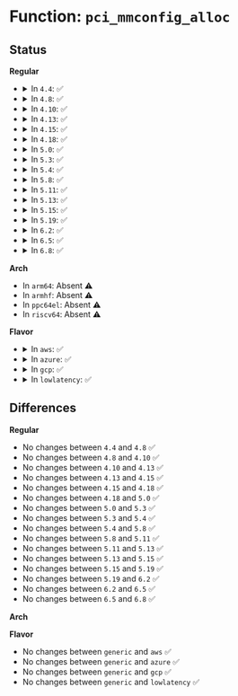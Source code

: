 # Function: <code>pci_mmconfig_alloc</code>

## Status
<b>Regular</b>
<ul>
<li>
<details>
<summary>In <code>4.4</code>: ✅</summary>

```c
struct pci_mmcfg_region *pci_mmconfig_alloc(int segment, int start, int end, u64 addr);
```

**Collision:** Unique Static

**Inline:** No

**Transformation:** False

**Instances:**

```
In arch/x86/pci/mmconfig-shared.c (ffffffff816f7010)
Location: arch/x86/pci/mmconfig-shared.c:67
Inline: False
Direct callers:
  - arch/x86/pci/mmconfig-shared.c:pci_mmconfig_add
  - arch/x86/pci/mmconfig-shared.c:pci_mmconfig_insert
```
**Symbols:**

```
ffffffff816f7010-ffffffff816f70dd: pci_mmconfig_alloc (STB_LOCAL)
```
</details>
</li>
<li>
<details>
<summary>In <code>4.8</code>: ✅</summary>

```c
struct pci_mmcfg_region *pci_mmconfig_alloc(int segment, int start, int end, u64 addr);
```

**Collision:** Unique Static

**Inline:** No

**Transformation:** False

**Instances:**

```
In arch/x86/pci/mmconfig-shared.c (ffffffff8175bca0)
Location: arch/x86/pci/mmconfig-shared.c:67
Inline: False
Direct callers:
  - arch/x86/pci/mmconfig-shared.c:pci_mmconfig_insert
  - arch/x86/pci/mmconfig-shared.c:pci_mmconfig_add
```
**Symbols:**

```
ffffffff8175bca0-ffffffff8175bd6d: pci_mmconfig_alloc (STB_LOCAL)
```
</details>
</li>
<li>
<details>
<summary>In <code>4.10</code>: ✅</summary>

```c
struct pci_mmcfg_region *pci_mmconfig_alloc(int segment, int start, int end, u64 addr);
```

**Collision:** Unique Static

**Inline:** No

**Transformation:** False

**Instances:**

```
In arch/x86/pci/mmconfig-shared.c (ffffffff81788210)
Location: arch/x86/pci/mmconfig-shared.c:67
Inline: False
Direct callers:
  - arch/x86/pci/mmconfig-shared.c:pci_mmconfig_insert
  - arch/x86/pci/mmconfig-shared.c:pci_mmconfig_add
```
**Symbols:**

```
ffffffff81788210-ffffffff817882dd: pci_mmconfig_alloc (STB_LOCAL)
```
</details>
</li>
<li>
<details>
<summary>In <code>4.13</code>: ✅</summary>

```c
struct pci_mmcfg_region *pci_mmconfig_alloc(int segment, int start, int end, u64 addr);
```

**Collision:** Unique Static

**Inline:** No

**Transformation:** False

**Instances:**

```
In arch/x86/pci/mmconfig-shared.c (ffffffff817a7310)
Location: arch/x86/pci/mmconfig-shared.c:67
Inline: False
Direct callers:
  - arch/x86/pci/mmconfig-shared.c:pci_mmconfig_insert
  - arch/x86/pci/mmconfig-shared.c:pci_mmconfig_add
```
**Symbols:**

```
ffffffff817a7310-ffffffff817a73d3: pci_mmconfig_alloc (STB_LOCAL)
```
</details>
</li>
<li>
<details>
<summary>In <code>4.15</code>: ✅</summary>

```c
struct pci_mmcfg_region *pci_mmconfig_alloc(int segment, int start, int end, u64 addr);
```

**Collision:** Unique Static

**Inline:** No

**Transformation:** False

**Instances:**

```
In arch/x86/pci/mmconfig-shared.c (ffffffff8181e570)
Location: arch/x86/pci/mmconfig-shared.c:68
Inline: False
Direct callers:
  - arch/x86/pci/mmconfig-shared.c:pci_mmconfig_insert
  - arch/x86/pci/mmconfig-shared.c:pci_mmconfig_add
```
**Symbols:**

```
ffffffff8181e570-ffffffff8181e633: pci_mmconfig_alloc (STB_LOCAL)
```
</details>
</li>
<li>
<details>
<summary>In <code>4.18</code>: ✅</summary>

```c
struct pci_mmcfg_region *pci_mmconfig_alloc(int segment, int start, int end, u64 addr);
```

**Collision:** Unique Static

**Inline:** No

**Transformation:** False

**Instances:**

```
In arch/x86/pci/mmconfig-shared.c (ffffffff818687d0)
Location: arch/x86/pci/mmconfig-shared.c:68
Inline: False
Direct callers:
  - arch/x86/pci/mmconfig-shared.c:pci_mmconfig_insert
  - arch/x86/pci/mmconfig-shared.c:pci_mmconfig_add
```
**Symbols:**

```
ffffffff818687d0-ffffffff81868885: pci_mmconfig_alloc (STB_LOCAL)
```
</details>
</li>
<li>
<details>
<summary>In <code>5.0</code>: ✅</summary>

```c
struct pci_mmcfg_region *pci_mmconfig_alloc(int segment, int start, int end, u64 addr);
```

**Collision:** Unique Static

**Inline:** No

**Transformation:** False

**Instances:**

```
In arch/x86/pci/mmconfig-shared.c (ffffffff81888720)
Location: arch/x86/pci/mmconfig-shared.c:68
Inline: False
Direct callers:
  - arch/x86/pci/mmconfig-shared.c:pci_mmconfig_insert
  - arch/x86/pci/mmconfig-shared.c:pci_mmconfig_add
```
**Symbols:**

```
ffffffff81888720-ffffffff818887d5: pci_mmconfig_alloc (STB_LOCAL)
```
</details>
</li>
<li>
<details>
<summary>In <code>5.3</code>: ✅</summary>

```c
struct pci_mmcfg_region *pci_mmconfig_alloc(int segment, int start, int end, u64 addr);
```

**Collision:** Unique Static

**Inline:** No

**Transformation:** False

**Instances:**

```
In arch/x86/pci/mmconfig-shared.c (ffffffff818d3050)
Location: arch/x86/pci/mmconfig-shared.c:68
Inline: False
Direct callers:
  - arch/x86/pci/mmconfig-shared.c:pci_mmconfig_insert
  - arch/x86/pci/mmconfig-shared.c:pci_mmconfig_add
```
**Symbols:**

```
ffffffff818d3050-ffffffff818d310b: pci_mmconfig_alloc (STB_LOCAL)
```
</details>
</li>
<li>
<details>
<summary>In <code>5.4</code>: ✅</summary>

```c
struct pci_mmcfg_region *pci_mmconfig_alloc(int segment, int start, int end, u64 addr);
```

**Collision:** Unique Static

**Inline:** No

**Transformation:** False

**Instances:**

```
In arch/x86/pci/mmconfig-shared.c (ffffffff819053d0)
Location: arch/x86/pci/mmconfig-shared.c:69
Inline: False
Direct callers:
  - arch/x86/pci/mmconfig-shared.c:pci_mmconfig_insert
  - arch/x86/pci/mmconfig-shared.c:pci_mmconfig_add
```
**Symbols:**

```
ffffffff819053d0-ffffffff8190548b: pci_mmconfig_alloc (STB_LOCAL)
```
</details>
</li>
<li>
<details>
<summary>In <code>5.8</code>: ✅</summary>

```c
struct pci_mmcfg_region *pci_mmconfig_alloc(int segment, int start, int end, u64 addr);
```

**Collision:** Unique Static

**Inline:** No

**Transformation:** False

**Instances:**

```
In arch/x86/pci/mmconfig-shared.c (ffffffff81bb5ac0)
Location: arch/x86/pci/mmconfig-shared.c:69
Inline: False
Direct callers:
  - arch/x86/pci/mmconfig-shared.c:pci_mmconfig_insert
  - arch/x86/pci/mmconfig-shared.c:pci_mmconfig_add
```
**Symbols:**

```
ffffffff81bb5ac0-ffffffff81bb5b7b: pci_mmconfig_alloc (STB_LOCAL)
```
</details>
</li>
<li>
<details>
<summary>In <code>5.11</code>: ✅</summary>

```c
struct pci_mmcfg_region *pci_mmconfig_alloc(int segment, int start, int end, u64 addr);
```

**Collision:** Unique Static

**Inline:** No

**Transformation:** False

**Instances:**

```
In arch/x86/pci/mmconfig-shared.c (ffffffff81bcac70)
Location: arch/x86/pci/mmconfig-shared.c:69
Inline: False
Direct callers:
  - arch/x86/pci/mmconfig-shared.c:pci_mmconfig_insert
  - arch/x86/pci/mmconfig-shared.c:pci_mmconfig_add
```
**Symbols:**

```
ffffffff81bcac70-ffffffff81bcad2b: pci_mmconfig_alloc (STB_LOCAL)
```
</details>
</li>
<li>
<details>
<summary>In <code>5.13</code>: ✅</summary>

```c
struct pci_mmcfg_region *pci_mmconfig_alloc(int segment, int start, int end, u64 addr);
```

**Collision:** Unique Static

**Inline:** No

**Transformation:** False

**Instances:**

```
In arch/x86/pci/mmconfig-shared.c (ffffffff81bbe5b0)
Location: arch/x86/pci/mmconfig-shared.c:69
Inline: False
Direct callers:
  - arch/x86/pci/mmconfig-shared.c:pci_mmconfig_insert
  - arch/x86/pci/mmconfig-shared.c:pci_mmconfig_add
```
**Symbols:**

```
ffffffff81bbe5b0-ffffffff81bbe66b: pci_mmconfig_alloc (STB_LOCAL)
```
</details>
</li>
<li>
<details>
<summary>In <code>5.15</code>: ✅</summary>

```c
struct pci_mmcfg_region *pci_mmconfig_alloc(int segment, int start, int end, u64 addr);
```

**Collision:** Unique Static

**Inline:** No

**Transformation:** False

**Instances:**

```
In arch/x86/pci/mmconfig-shared.c (ffffffff81c8e4f0)
Location: arch/x86/pci/mmconfig-shared.c:69
Inline: False
Direct callers:
  - arch/x86/pci/mmconfig-shared.c:pci_mmconfig_insert
  - arch/x86/pci/mmconfig-shared.c:pci_mmconfig_add
```
**Symbols:**

```
ffffffff81c8e4f0-ffffffff81c8e5ab: pci_mmconfig_alloc (STB_LOCAL)
```
</details>
</li>
<li>
<details>
<summary>In <code>5.19</code>: ✅</summary>

```c
struct pci_mmcfg_region *pci_mmconfig_alloc(int segment, int start, int end, u64 addr);
```

**Collision:** Unique Static

**Inline:** No

**Transformation:** False

**Instances:**

```
In arch/x86/pci/mmconfig-shared.c (ffffffff81e3d570)
Location: arch/x86/pci/mmconfig-shared.c:69
Inline: False
Direct callers:
  - arch/x86/pci/mmconfig-shared.c:pci_mmconfig_insert
  - arch/x86/pci/mmconfig-shared.c:pci_mmconfig_add
```
**Symbols:**

```
ffffffff81e3d570-ffffffff81e3d63d: pci_mmconfig_alloc (STB_LOCAL)
```
</details>
</li>
<li>
<details>
<summary>In <code>6.2</code>: ✅</summary>

```c
struct pci_mmcfg_region *pci_mmconfig_alloc(int segment, int start, int end, u64 addr);
```

**Collision:** Unique Static

**Inline:** No

**Transformation:** False

**Instances:**

```
In arch/x86/pci/mmconfig-shared.c (ffffffff820169a0)
Location: arch/x86/pci/mmconfig-shared.c:70
Inline: False
Direct callers:
  - arch/x86/pci/mmconfig-shared.c:pci_mmconfig_insert
  - arch/x86/pci/mmconfig-shared.c:pci_mmconfig_add
```
**Symbols:**

```
ffffffff820169a0-ffffffff82016a6d: pci_mmconfig_alloc (STB_LOCAL)
```
</details>
</li>
<li>
<details>
<summary>In <code>6.5</code>: ✅</summary>

```c
struct pci_mmcfg_region *pci_mmconfig_alloc(int segment, int start, int end, u64 addr);
```

**Collision:** Unique Static

**Inline:** No

**Transformation:** False

**Instances:**

```
In arch/x86/pci/mmconfig-shared.c (ffffffff82096d50)
Location: arch/x86/pci/mmconfig-shared.c:70
Inline: False
Direct callers:
  - arch/x86/pci/mmconfig-shared.c:pci_mmconfig_insert
  - arch/x86/pci/mmconfig-shared.c:pci_mmconfig_add
```
**Symbols:**

```
ffffffff82096d50-ffffffff82096e17: pci_mmconfig_alloc (STB_LOCAL)
```
</details>
</li>
<li>
<details>
<summary>In <code>6.8</code>: ✅</summary>

```c
struct pci_mmcfg_region *pci_mmconfig_alloc(int segment, int start, int end, u64 addr);
```

**Collision:** Unique Static

**Inline:** No

**Transformation:** False

**Instances:**

```
In arch/x86/pci/mmconfig-shared.c (ffffffff8216e1c0)
Location: arch/x86/pci/mmconfig-shared.c:70
Inline: False
Direct callers:
  - arch/x86/pci/mmconfig-shared.c:pci_mmconfig_insert
  - arch/x86/pci/mmconfig-shared.c:pci_mmconfig_add
```
**Symbols:**

```
ffffffff8216e1c0-ffffffff8216e2b6: pci_mmconfig_alloc (STB_LOCAL)
```
</details>
</li>
</ul>
<b>Arch</b>
<ul>
<li>
In <code>arm64</code>: Absent ⚠️
</li>
<li>
In <code>armhf</code>: Absent ⚠️
</li>
<li>
In <code>ppc64el</code>: Absent ⚠️
</li>
<li>
In <code>riscv64</code>: Absent ⚠️
</li>
</ul>
<b>Flavor</b>
<ul>
<li>
<details>
<summary>In <code>aws</code>: ✅</summary>

```c
struct pci_mmcfg_region *pci_mmconfig_alloc(int segment, int start, int end, u64 addr);
```

**Collision:** Unique Static

**Inline:** No

**Transformation:** False

**Instances:**

```
In arch/x86/pci/mmconfig-shared.c (ffffffff818a4790)
Location: arch/x86/pci/mmconfig-shared.c:69
Inline: False
Direct callers:
  - arch/x86/pci/mmconfig-shared.c:pci_mmconfig_insert
  - arch/x86/pci/mmconfig-shared.c:pci_mmconfig_add
```
**Symbols:**

```
ffffffff818a4790-ffffffff818a484b: pci_mmconfig_alloc (STB_LOCAL)
```
</details>
</li>
<li>
<details>
<summary>In <code>azure</code>: ✅</summary>

```c
struct pci_mmcfg_region *pci_mmconfig_alloc(int segment, int start, int end, u64 addr);
```

**Collision:** Unique Static

**Inline:** No

**Transformation:** False

**Instances:**

```
In arch/x86/pci/mmconfig-shared.c (ffffffff8185ff50)
Location: arch/x86/pci/mmconfig-shared.c:69
Inline: False
Direct callers:
  - arch/x86/pci/mmconfig-shared.c:pci_mmconfig_insert
  - arch/x86/pci/mmconfig-shared.c:pci_mmconfig_add
```
**Symbols:**

```
ffffffff8185ff50-ffffffff8186000b: pci_mmconfig_alloc (STB_LOCAL)
```
</details>
</li>
<li>
<details>
<summary>In <code>gcp</code>: ✅</summary>

```c
struct pci_mmcfg_region *pci_mmconfig_alloc(int segment, int start, int end, u64 addr);
```

**Collision:** Unique Static

**Inline:** No

**Transformation:** False

**Instances:**

```
In arch/x86/pci/mmconfig-shared.c (ffffffff818f5df0)
Location: arch/x86/pci/mmconfig-shared.c:69
Inline: False
Direct callers:
  - arch/x86/pci/mmconfig-shared.c:pci_mmconfig_insert
  - arch/x86/pci/mmconfig-shared.c:pci_mmconfig_add
```
**Symbols:**

```
ffffffff818f5df0-ffffffff818f5eab: pci_mmconfig_alloc (STB_LOCAL)
```
</details>
</li>
<li>
<details>
<summary>In <code>lowlatency</code>: ✅</summary>

```c
struct pci_mmcfg_region *pci_mmconfig_alloc(int segment, int start, int end, u64 addr);
```

**Collision:** Unique Static

**Inline:** No

**Transformation:** False

**Instances:**

```
In arch/x86/pci/mmconfig-shared.c (ffffffff81916ee0)
Location: arch/x86/pci/mmconfig-shared.c:69
Inline: False
Direct callers:
  - arch/x86/pci/mmconfig-shared.c:pci_mmconfig_insert
  - arch/x86/pci/mmconfig-shared.c:pci_mmconfig_add
```
**Symbols:**

```
ffffffff81916ee0-ffffffff81916f9b: pci_mmconfig_alloc (STB_LOCAL)
```
</details>
</li>
</ul>

## Differences
<b>Regular</b>
<ul>
<li>
No changes between <code>4.4</code> and <code>4.8</code> ✅
</li>
<li>
No changes between <code>4.8</code> and <code>4.10</code> ✅
</li>
<li>
No changes between <code>4.10</code> and <code>4.13</code> ✅
</li>
<li>
No changes between <code>4.13</code> and <code>4.15</code> ✅
</li>
<li>
No changes between <code>4.15</code> and <code>4.18</code> ✅
</li>
<li>
No changes between <code>4.18</code> and <code>5.0</code> ✅
</li>
<li>
No changes between <code>5.0</code> and <code>5.3</code> ✅
</li>
<li>
No changes between <code>5.3</code> and <code>5.4</code> ✅
</li>
<li>
No changes between <code>5.4</code> and <code>5.8</code> ✅
</li>
<li>
No changes between <code>5.8</code> and <code>5.11</code> ✅
</li>
<li>
No changes between <code>5.11</code> and <code>5.13</code> ✅
</li>
<li>
No changes between <code>5.13</code> and <code>5.15</code> ✅
</li>
<li>
No changes between <code>5.15</code> and <code>5.19</code> ✅
</li>
<li>
No changes between <code>5.19</code> and <code>6.2</code> ✅
</li>
<li>
No changes between <code>6.2</code> and <code>6.5</code> ✅
</li>
<li>
No changes between <code>6.5</code> and <code>6.8</code> ✅
</li>
</ul>
<b>Arch</b>
<ul>
</ul>
<b>Flavor</b>
<ul>
<li>
No changes between <code>generic</code> and <code>aws</code> ✅
</li>
<li>
No changes between <code>generic</code> and <code>azure</code> ✅
</li>
<li>
No changes between <code>generic</code> and <code>gcp</code> ✅
</li>
<li>
No changes between <code>generic</code> and <code>lowlatency</code> ✅
</li>
</ul>
